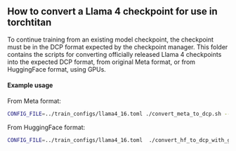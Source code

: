 ## How to convert a Llama 4 checkpoint for use in torchtitan

To continue training from an existing model checkpoint, the checkpoint must be in the DCP format expected by the checkpoint manager.
This folder contains the scripts for converting officially released Llama 4 checkpoints into the expected DCP format, from original Meta format, or from HuggingFace format, using GPUs.

#### Example usage

From Meta format:
```bash
CONFIG_FILE=../train_configs/llama4_16.toml ./convert_meta_to_dcp.sh --checkpoint.enable --checkpoint.convert_path=[checkpoint_folder] --checkpoint.convert_load_every_n_ranks=8
```


From HuggingFace format:
```bash
CONFIG_FILE=../train_configs/llama4_16.toml  ./convert_hf_to_dcp_with_gpus.sh --checkpoint.enable --checkpoint.convert_path=[checkpoint_folder] --checkpoint.convert_load_every_n_ranks=8
```
